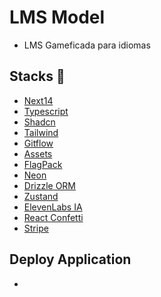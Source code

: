 # LMS Model

- LMS Gameficada para idiomas

## Stacks :robot:

- [Next14](https://nextjs.org/docs)
- [Typescript](https://www.typescriptlang.org/docs/handbook/typescript-in-5-minutes.html)
- [Shadcn](https://ui.shadcn.com/docs)
- [Tailwind](https://tailwindcss.com/docs/installation)
- [Gitflow](https://gustavosouza.dev.br/back-end/gitflow/)
- [Assets](https://kenney.nl/games)
- [FlagPack](<https://www.figma.com/file/ABYI94X3uVDXntQDBB0mao/Flagpack-%E2%80%94-Stunning-flag-icons-for-your-digital-product-(Community)?type=design&node-id=270-16618&mode=design&t=VgBd2mMeY2NmI4At-0>)
- [Neon](https://neon.tech/docs/get-started-with-neon/signing-up)
- [Drizzle ORM](https://orm.drizzle.team/docs/get-started-postgresql#neon)
- [Zustand](https://www.npmjs.com/package/zustand)
- [ElevenLabs IA](https://elevenlabs.io/)
- [React Confetti](https://www.npmjs.com/package/react-confetti)
- [Stripe](https://docs.stripe.com/payments/online-payments)

## Deploy Application

-
